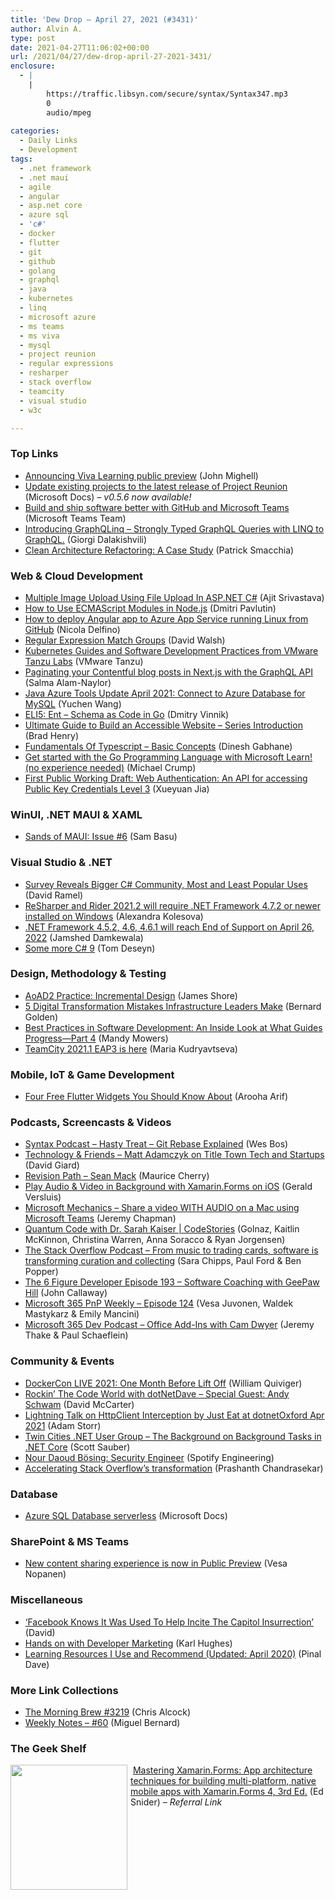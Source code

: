 ```yaml
---
title: 'Dew Drop – April 27, 2021 (#3431)'
author: Alvin A.
type: post
date: 2021-04-27T11:06:02+00:00
url: /2021/04/27/dew-drop-april-27-2021-3431/
enclosure:
  - |
    |
        https://traffic.libsyn.com/secure/syntax/Syntax347.mp3
        0
        audio/mpeg
        
categories:
  - Daily Links
  - Development
tags:
  - .net framework
  - .net maui
  - agile
  - angular
  - asp.net core
  - azure sql
  - 'c#'
  - docker
  - flutter
  - git
  - github
  - golang
  - graphql
  - java
  - kubernetes
  - linq
  - microsoft azure
  - ms teams
  - ms viva
  - mysql
  - project reunion
  - regular expressions
  - resharper
  - stack overflow
  - teamcity
  - visual studio
  - w3c

---
```

### <a name="top"></a>Top Links

  * <a href="https://techcommunity.microsoft.com/t5/microsoft-viva-blog/announcing-viva-learning-public-preview/ba-p/2251542?WT.mc_id=DOP-MVP-4025064" target="_blank" rel="noopener">Announcing Viva Learning public preview</a> (John Mighell)
  * <a href="https://docs.microsoft.com/en-us/windows/apps/project-reunion/update-existing-projects-to-the-latest-release?WT.mc_id=DOP-MVP-4025064" target="_blank" rel="noopener">Update existing projects to the latest release of Project Reunion</a> (Microsoft Docs) _&#8211; v0.5.6 now available!_
  * <a href="https://techcommunity.microsoft.com/t5/microsoft-teams-blog/build-and-ship-software-better-with-github-and-microsoft-teams/ba-p/2290231?WT.mc_id=DOP-MVP-4025064" target="_blank" rel="noopener">Build and ship software better with GitHub and Microsoft Teams</a> (Microsoft Teams Team)
  * <a href="http://feedproxy.google.com/~r/AboutMyCode/~3/fvCA9n3iQBk/" target="_blank" rel="noopener">Introducing GraphQLinq &#8211; Strongly Typed GraphQL Queries with LINQ to GraphQL.</a> (Giorgi Dalakishvili)
  * <a href="https://blog.ndepend.com/clean-architecture-refactoring-a-case-study/" target="_blank" rel="noopener">Clean Architecture Refactoring: A Case Study</a> (Patrick Smacchia)



### <a name="web"></a>Web & Cloud Development

  * <a href="https://www.c-sharpcorner.com/article/multiple-image-upload-using-file-upload-in-asp-net-c-sharp/" target="_blank" rel="noopener">Multiple Image Upload Using File Upload In ASP.NET C#</a> (Ajit Srivastava)
  * <a href="https://dmitripavlutin.com/ecmascript-modules-nodejs/" target="_blank" rel="noopener">How to Use ECMAScript Modules in Node.js</a> (Dmitri Pavlutin)
  * <a href="https://devblogs.microsoft.com/premier-developer/how-to-deploy-angular-app-to-azure-app-service-running-linux-from-github/?WT.mc_id=DOP-MVP-4025064" target="_blank" rel="noopener">How to deploy Angular app to Azure App Service running Linux from GitHub</a> (Nicola Delfino)
  * <a href="https://davidwalsh.name/regular-expression-match-groups" target="_blank" rel="noopener">Regular Expression Match Groups</a> (David Walsh)
  * <a href="https://tanzu.vmware.com/content/home-page/kubernetes-guides-software-development-practices-vmware-tanzu-labs-open-source" target="_blank" rel="noopener">Kubernetes Guides and Software Development Practices from VMware Tanzu Labs</a> (VMware Tanzu)
  * <a href="https://whitep4nth3r.com/blog/paginating-your-contentful-blog-posts-in-next-js-with-the-graphql-api" target="_blank" rel="noopener">Paginating your Contentful blog posts in Next.js with the GraphQL API</a> (Salma Alam-Naylor)
  * <a href="https://techcommunity.microsoft.com/t5/apps-on-azure/java-azure-tools-update-april-2021-connect-to-azure-database-for/ba-p/2281312?WT.mc_id=DOP-MVP-4025064" target="_blank" rel="noopener">Java Azure Tools Update April 2021: Connect to Azure Database for MySQL</a> (Yuchen Wang)
  * <a href="https://developers.facebook.com/blog/post/2021/04/26/eli5-ent-schema-as-code-go/" target="_blank" rel="noopener">ELI5: Ent &#8211; Schema as Code in Go</a> (Dmitry Vinnik)
  * <a href="https://www.tpgi.com/ultimate-guide-to-build-an-accessible-website-intro/" target="_blank" rel="noopener">Ultimate Guide to Build an Accessible Website – Series Introduction</a> (Brad Henry)
  * <a href="https://www.c-sharpcorner.com/article/fundamentals-of-typescript-basic-concepts/" target="_blank" rel="noopener">Fundamentals Of Typescript &#8211; Basic Concepts</a> (Dinesh Gabhane)
  * <a href="https://dev.to/azure/get-started-with-the-go-programming-language-with-microsoft-learn-no-experience-needed-1npg" target="_blank" rel="noopener">Get started with the Go Programming Language with Microsoft Learn! (no experience needed)</a> (Michael Crump)
  * <a href="https://www.w3.org/blog/news/archives/9023" target="_blank" rel="noopener">First Public Working Draft: Web Authentication: An API for accessing Public Key Credentials Level 3</a> (Xueyuan Jia)



### <a name="silverlight"></a>WinUI, .NET MAUI & XAML

  * <a href="https://www.telerik.com/blogs/sands-of-maui-issue-6" target="_blank" rel="noopener">Sands of MAUI: Issue #6</a> (Sam Basu)



### <a name="dotnet"></a>Visual Studio & .NET

  * <a href="https://visualstudiomagazine.com/articles/2021/04/26/slashdata-421.aspx" target="_blank" rel="noopener">Survey Reveals Bigger C# Community, Most and Least Popular Uses</a> (David Ramel)
  * <a href="https://blog.jetbrains.com/dotnet/2021/04/26/resharper-and-rider-2021-2-will-require-net-framework-4-7-2-on-windows/" target="_blank" rel="noopener">ReSharper and Rider 2021.2 will require .NET Framework 4.7.2 or newer installed on Windows</a> (Alexandra Kolesova)
  * <a href="https://devblogs.microsoft.com/dotnet/net-framework-4-5-2-4-6-4-6-1-will-reach-end-of-support-on-april-26-2022/?WT.mc_id=DOP-MVP-4025064" target="_blank" rel="noopener">.NET Framework 4.5.2, 4.6, 4.6.1 will reach End of Support on April 26, 2022</a> (Jamshed Damkewala)
  * <a href="https://developers.redhat.com/blog/2021/04/27/some-more-c-9/" target="_blank" rel="noopener">Some more C# 9</a> (Tom Deseyn)



### <a name="design"></a>Design, Methodology & Testing

  * <a href="https://www.jamesshore.com/v2/books/aoad2/incremental_design" target="_blank" rel="noopener">AoAD2 Practice: Incremental Design</a> (James Shore)
  * <a href="https://tanzu.vmware.com/content/home-page/5-digital-transformation-mistakes-infrastructure-leaders-make" target="_blank" rel="noopener">5 Digital Transformation Mistakes Infrastructure Leaders Make</a> (Bernard Golden)
  * <a href="https://www.telerik.com/blogs/best-practices-software-development-inside-look-what-guides-progress-part-4" target="_blank" rel="noopener">Best Practices in Software Development: An Inside Look at What Guides Progress—Part 4</a> (Mandy Mowers)
  * <a href="https://blog.jetbrains.com/teamcity/2021/04/teamcity-2021-1-eap3-is-here/" target="_blank" rel="noopener">TeamCity 2021.1 EAP3 is here</a> (Maria Kudryavtseva)



### <a name="mobile"></a>Mobile, IoT & Game Development

  * <a href="https://code.tutsplus.com/tutorials/four-flutter-widgets-you-should-know-about--cms-36821" target="_blank" rel="noopener">Four Free Flutter Widgets You Should Know About</a> (Arooha Arif)



### <a name="podcasts"></a>Podcasts, Screencasts & Videos

  * <a href="https://traffic.libsyn.com/secure/syntax/Syntax347.mp3" target="_blank" rel="noopener">Syntax Podcast &#8211; Hasty Treat &#8211; Git Rebase Explained</a> (Wes Bos)
  * <a href="https://www.DavidGiard.com/2021/04/26/MattAdamczykOnTitleTownTechAndStartups.aspx" target="_blank" rel="noopener">Technology & Friends &#8211; Matt Adamczyk on Title Town Tech and Startups</a> (David Giard)
  * <a href="https://revisionpath.com/sean-mack" target="_blank" rel="noopener">Revision Path &#8211; Sean Mack</a> (Maurice Cherry)
  * <a href="https://www.youtube.com/watch?v=1XVjsUO-Ayw" target="_blank" rel="noopener">Play Audio & Video in Background with Xamarin.Forms on iOS</a> (Gerald Versluis)
  * <a href="http://www.youtube.com/watch?v=3bEZhmaTvSw" target="_blank" rel="noopener">Microsoft Mechanics &#8211; Share a video WITH AUDIO on a Mac using Microsoft Teams</a> (Jeremy Chapman)
  * <a href="https://channel9.msdn.com/Shows/CodeStories/Quantum-Code-with-Dr-Sarah-Kaiser?WT.mc_id=DOP-MVP-4025064" target="_blank" rel="noopener">Quantum Code with Dr. Sarah Kaiser | CodeStories</a> (Golnaz, Kaitlin McKinnon, Christina Warren, Anna Soracco & Ryan Jorgensen)
  * <a href="https://the-stack-overflow-podcast.simplecast.com/episodes/from-digital-music-to-nba-top-shot-software-is-transforming-curation-and-collecting-TYP4MSea" target="_blank" rel="noopener">The Stack Overflow Podcast &#8211; From music to trading cards, software is transforming curation and collecting</a> (Sara Chipps, Paul Ford & Ben Popper)
  * <a href="https://6figuredev.com/podcast/episode-193-software-coaching-with-geepaw-hill/" target="_blank" rel="noopener">The 6 Figure Developer Episode 193 – Software Coaching with GeePaw Hill</a> (John Callaway)
  * <a href="https://techcommunity.microsoft.com/t5/microsoft-365-pnp-blog/microsoft-365-pnp-weekly-episode-124/ba-p/2294147?WT.mc_id=DOP-MVP-4025064" target="_blank" rel="noopener">Microsoft 365 PnP Weekly &#8211; Episode 124</a> (Vesa Juvonen, Waldek Mastykarz & Emily Mancini)
  * <a href="https://www.m365devpodcast.com/e/office-add-ins-with-cam-dwyer/" target="_blank" rel="noopener">Microsoft 365 Dev Podcast &#8211; Office Add-Ins with Cam Dwyer</a> (Jeremy Thake & Paul Schaeflein)



### <a name="events"></a>Community & Events

  * <a href="https://www.docker.com/blog/dockercon-live-2021-one-month-before-lift-off/" target="_blank" rel="noopener">DockerCon LIVE 2021: One Month Before Lift Off</a> (William Quiviger)
  * <a href="https://dotnettips.wordpress.com/2021/04/26/rockin-the-code-world-with-dotnetdave-special-guest-andy-schwam/" target="_blank" rel="noopener">Rockin’ The Code World with dotNetDave – Special Guest: Andy Schwam</a> (David McCarter)
  * <a href="http://feedproxy.google.com/~r/WestDiscGolf/~3/8gVSYojbAl4/lightning-talk-on-httpclient-interception-by-just-eat-at-dotnetoxford-apr-2021" target="_blank" rel="noopener">Lightning Talk on HttpClient Interception by Just Eat at dotnetOxford Apr 2021</a> (Adam Storr)
  * <a href="https://scottsauber.com/2021/04/01/twin-cities-net-user-group-the-background-on-background-tasks-in-net-core/" target="_blank" rel="noopener">Twin Cities .NET User Group – The Background on Background Tasks in .NET Core</a> (Scott Sauber)
  * <a href="https://engineering.atspotify.com/2021/04/26/nour-daoud-bosing-security-engineer/" target="_blank" rel="noopener">Nour Daoud Bösing: Security Engineer</a> (Spotify Engineering)
  * <a href="https://stackoverflow.blog/2021/04/26/accelerating-stack-overflows-transformation/" target="_blank" rel="noopener">Accelerating Stack Overflow’s transformation</a> (Prashanth Chandrasekar)



### <a name="sql"></a>Database

  * <a href="https://docs.microsoft.com/en-us/azure/azure-sql/database/serverless-tier-overview?WT.mc_id=DOP-MVP-4025064" target="_blank" rel="noopener">Azure SQL Database serverless</a> (Microsoft Docs)



### <a name="sp"></a>SharePoint & MS Teams

  * <a href="https://myteamsday.com/2021/04/26/sharing/" target="_blank" rel="noopener">New content sharing experience is now in Public Preview</a> (Vesa Nopanen)



### <a name="misc"></a>Miscellaneous

  * <a href="http://rss.slashdot.org/~r/Slashdot/slashdot/~3/2V2i2Gz0-IU/facebook-knows-it-was-used-to-help-incite-the-capitol-insurrection" target="_blank" rel="noopener">&#8216;Facebook Knows It Was Used To Help Incite The Capitol Insurrection&#8217;</a> (David)
  * <a href="https://draft.dev/learn/posts/hands-on-with-developer-marketing" target="_blank" rel="noopener">Hands on with Developer Marketing</a> (Karl Hughes)
  * <a href="https://blog.sqlauthority.com/2021/04/27/learning-resources-i-use-and-recommend-updated-april-2020/?utm_source=rss&utm_medium=rss&utm_campaign=learning-resources-i-use-and-recommend-updated-april-2020" target="_blank" rel="noopener">Learning Resources I Use and Recommend (Updated: April 2020)</a> (Pinal Dave)



### <a name="links"></a>More Link Collections

  * <a href="http://feedproxy.google.com/~r/ReflectivePerspective/~3/VOVMs6-JPNc/" target="_blank" rel="noopener">The Morning Brew #3219</a> (Chris Alcock)
  * <a href="https://blog.miguelbernard.com/weekly-notes-60/" target="_blank" rel="noopener">Weekly Notes &#8211; #60</a> (Miguel Bernard)



### <a name="shelf"></a>The Geek Shelf

<a href="https://www.amazon.com/Mastering-Xamarin-Forms-architecture-techniques-multi-platform/dp/1839213388/?tag=amavin-20" target="_blank" rel="noopener"><img loading="lazy" decoding="async" width="187" height="200" align="left" style="margin: 0px 5px 0px 0px; border: 0px currentcolor; border-image: none; float: left; display: inline; background-image: none;" src="https://m.media-amazon.com/images/I/71VhxdrrcOL._AC_UY218_.jpg" border="0" /></a>&nbsp;<a href="https://www.amazon.com/Mastering-Xamarin-Forms-architecture-techniques-multi-platform/dp/1839213388/?tag=amavin-20" target="_blank" rel="noopener">Mastering Xamarin.Forms: App architecture techniques for building multi-platform, native mobile apps with Xamarin.Forms 4, 3rd Ed.</a> (Ed Snider) _&#8211; Referral Link_